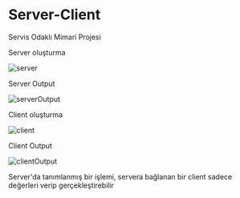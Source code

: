 # Server-Client
Servis Odaklı Mimari Projesi

Server oluşturma

![server](https://github.com/OnurYazkili/Server-Client/assets/75482661/7ac7edd1-f02d-46f2-a386-a8fc47af6aa3)

Server Output

![serverOutput](https://github.com/OnurYazkili/Server-Client/assets/75482661/dbf80512-ca32-44b6-b479-e40ab4695503)

Client oluşturma

![client](https://github.com/OnurYazkili/Server-Client/assets/75482661/a4f98edf-def9-4174-aeab-7556b82dc00f)

Client Output

![clientOutput](https://github.com/OnurYazkili/Server-Client/assets/75482661/5455cef9-54f7-4eaa-8945-eeae41ef807f)

Server'da tanımlanmış bir işlemi, servera bağlanan bir client sadece değerleri verip gerçekleştirebilir
